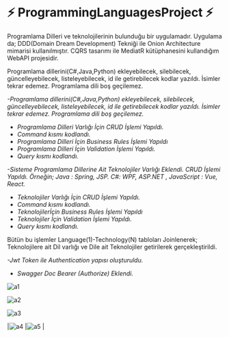 
# ⚡ ProgrammingLanguagesProject ⚡
Programlama Dilleri ve teknolojilerinin bulunduğu bir uygulamadır.
Uygulama da;  DDD(Domain Dream Development) Tekniği ile Onion Architecture mimarisi kullanılmıştır.
 CQRS tasarımı ile MediatR kütüphanesini kullandığım WebAPI projesidir.
 
Programlama dillerini(C#,Java,Python) ekleyebilecek, silebilecek, güncelleyebilecek, listeleyebilecek, id ile getirebilecek kodlar yazıldı.
  İsimler tekrar edemez.
  Programlama dili boş geçilemez.
  
  
*-Programlama dillerini(C#,Java,Python) ekleyebilecek, silebilecek, güncelleyebilecek, listeleyebilecek, id ile getirebilecek kodlar yazıldı.
  İsimler tekrar edemez.
  Programlama dili boş geçilemez.*

-   _Programlama Dilleri Varlığı İçin CRUD İşlemi Yapıldı._
-   _Command kısmı kodlandı._
-   _Programlama Dilleri İçin Business Rules İşlemi Yapıldı_
-   _Programlama Dilleri İçin Validation İşlemi Yapıldı._
-   _Query kısmı kodlandı._

*-Sisteme Programlama Dillerine Ait Teknolojiler Varlığı Eklendi. CRUD İşlemi Yapıldı. Örneğin; Java : Spring, JSP. C#: WPF, ASP.NET , JavaScript : Vue, React.*
-   _Teknolojiler Varlığı İçin CRUD İşlemi Yapıldı._
-   _Command kısmı kodlandı._
-   _Teknolojilerİçin Business Rules İşlemi Yapıldı_
-   _Teknolojiler İçin Validation İşlemi Yapıldı._
-   _Query kısmı kodlandı._

Bütün bu işlemler Language(1)-Technology(N) tabloları Joinlenerek;
  Teknolojilere ait Dil varlığı ve Dile ait Teknolojiler getirilerek gerçekleştirildi.

*-Jwt Token ile Authentication yapısı oluşturuldu.*
-   _Swagger Doc Bearer (Authorize) Eklendi._
  
![a1](https://github.com/ysnesra/ProgrammingLanguagesProject/assets/104023688/69178d49-5acc-4156-9328-d8c40c027341)


![a2](https://github.com/ysnesra/ProgrammingLanguagesProject/assets/104023688/43dc4354-f9cc-405b-b3a3-b3b8d0c85dda)


![a3](https://github.com/ysnesra/ProgrammingLanguagesProject/assets/104023688/5ea84017-2365-4c02-b25b-28fbcfde9a64)


|![a4](https://github.com/ysnesra/ProgrammingLanguagesProject/assets/104023688/da4f8fc3-2e63-4c30-b585-33b823479af3)  |![a5](https://github.com/ysnesra/ProgrammingLanguagesProject/assets/104023688/df97058f-a481-4124-9b88-5a8526ba209d)  |
